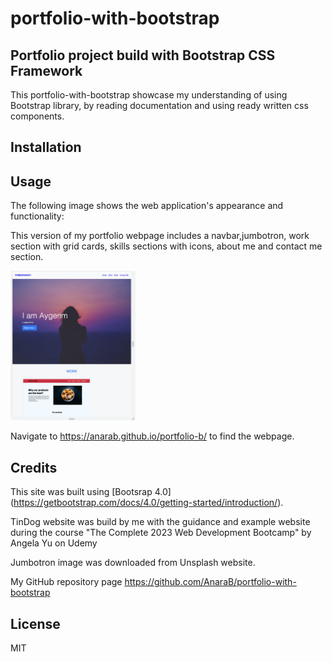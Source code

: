 # portfolio-with-bootstrap
## Portfolio project build with Bootstrap CSS Framework 

This portfolio-with-bootstrap showcase my understanding of using Bootstrap library, by reading documentation and using ready written css components. 


## Installation 

## Usage

The following image shows the web application's appearance and functionality:

This version of my portfolio webpage includes a navbar,jumbotron, work section with grid cards, skills sections with icons, about me and contact me section.

<img alt="portfolio webpage build with bootstrap" src="images/screenshot.png" width="200">


Navigate to <https://anarab.github.io/portfolio-b/> to find the  webpage. 

## Credits

This site was built using [Bootsrap 4.0] (https://getbootstrap.com/docs/4.0/getting-started/introduction/).

TinDog website was build by me with the guidance and example website during the course "The Complete 2023 Web Development Bootcamp" by Angela Yu on Udemy

Jumbotron image was downloaded from Unsplash website. 

My GitHub repository page
<https://github.com/AnaraB/portfolio-with-bootstrap>



## License
MIT 

